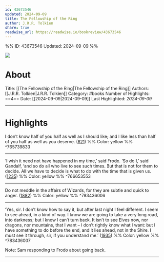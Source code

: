 ```yaml
---
id: 43673546
updated: 2024-09-09
title: The Fellowship of the Ring
author: J.R.R. Tolkien
share: true
readwise_url: https://readwise.io/bookreview/43673546
---
```


%%
ID: 43673546
Updated: 2024-09-09
%%

![]( https://images-na.ssl-images-amazon.com/images/I/41kUPvqlguL._SL500_.jpg)

# About
Title: [[The Fellowship of the Ring|The Fellowship of the Ring]]
Authors: [[J.R.R. Tolkien|J.R.R. Tolkien]]
Category: #books
Number of Highlights: ==4==
Date: [[2024-09-09|2024-09-09]]
Last Highlighted: *2024-09-09*

---

# Highlights

I don’t know half of you half as well as I should like; and I like less than half of you half as well as you deserve. ([821](https://readwise.io/to_kindle?action=open&asin=B007978NPG&location=821)) %% Color: yellow %% ^765739833

---
‘I wish it need not have happened in my time,’ said Frodo. ‘So do I,’ said Gandalf, ‘and so do all who live to see such times. But that is not for them to decide. All we have to decide is what to do with the time that is given us. ([1235](https://readwise.io/to_kindle?action=open&asin=B007978NPG&location=1235)) %% Color: yellow %% ^766653553

---
Do not meddle in the affairs of Wizards, for they are subtle and quick to anger. ([1882](https://readwise.io/to_kindle?action=open&asin=B007978NPG&location=1882)) %% Color: yellow %% ^783436006

---
‘Yes, sir. I don’t know how to say it, but after last night I feel different. I seem to see ahead, in a kind of way. I know we are going to take a very long road, into darkness; but I know I can’t turn back. It isn’t to see Elves now, nor dragons, nor mountains, that I want – I don’t rightly know what I want: but I have something to do before the end, and it lies ahead, not in the Shire. I must see it through, sir, if you understand me.’ ([1935](https://readwise.io/to_kindle?action=open&asin=B007978NPG&location=1935)) %% Color: yellow %% ^783436007

Note: Sam responding to Frodo about going back.

---
